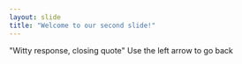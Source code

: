 ```yaml
--- 
layout: slide
title: "Welcome to our second slide!"
---
```

"Witty response, closing quote"
Use the left arrow to go back
